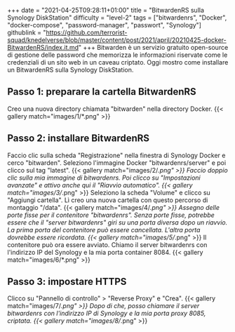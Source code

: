 +++
date = "2021-04-25T09:28:11+01:00"
title = "BitwardenRS sulla Synology DiskStation"
difficulty = "level-2"
tags = ["bitwardenrs", "Docker", "docker-compose", "password-manager", "passwort", "Synology"]
githublink = "https://github.com/terrorist-squad/knedelverse/blob/master/content/post/2021/april/20210425-docker-BitwardenRS/index.it.md"
+++
Bitwarden è un servizio gratuito open-source di gestione delle password che memorizza le informazioni riservate come le credenziali di un sito web in un caveau criptato. Oggi mostro come installare un BitwardenRS sulla Synology DiskStation.
## Passo 1: preparare la cartella BitwardenRS
Creo una nuova directory chiamata "bitwarden" nella directory Docker.
{{< gallery match="images/1/*.png" >}}

## Passo 2: installare BitwardenRS
Faccio clic sulla scheda "Registrazione" nella finestra di Synology Docker e cerco "bitwarden". Seleziono l'immagine Docker "bitwardenrs/server" e poi clicco sul tag "latest".
{{< gallery match="images/2/*.png" >}}
Faccio doppio clic sulla mia immagine di bitwardenrs. Poi clicco su "Impostazioni avanzate" e attivo anche qui il "Riavvio automatico".
{{< gallery match="images/3/*.png" >}}
Seleziono la scheda "Volume" e clicco su "Aggiungi cartella". Lì creo una nuova cartella con questo percorso di montaggio "/data".
{{< gallery match="images/4/*.png" >}}
Assegno delle porte fisse per il contenitore "bitwardenrs". Senza porte fisse, potrebbe essere che il "server bitwardenrs" giri su una porta diversa dopo un riavvio. La prima porta del contenitore può essere cancellata. L'altra porta dovrebbe essere ricordata.
{{< gallery match="images/5/*.png" >}}
Il contenitore può ora essere avviato. Chiamo il server bitwardenrs con l'indirizzo IP del Synology e la mia porta container 8084.
{{< gallery match="images/6/*.png" >}}

## Passo 3: impostare HTTPS
Clicco su "Pannello di controllo" > "Reverse Proxy" e "Crea".
{{< gallery match="images/7/*.png" >}}
Dopo di che, posso chiamare il server bitwardenrs con l'indirizzo IP di Synology e la mia porta proxy 8085, criptata.
{{< gallery match="images/8/*.png" >}}

